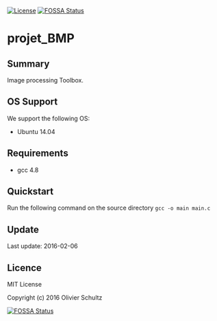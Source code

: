 [![License](https://img.shields.io/:license-MIT-blue.svg)](https://opensource.org/licenses/MIT)
[![FOSSA Status](https://app.fossa.io/api/projects/git%2Bgithub.com%2Folivierschultz%2Fimage-processing-toolbox.svg?type=shield)](https://app.fossa.io/projects/git%2Bgithub.com%2Folivierschultz%2Fimage-processing-toolbox?ref=badge_shield)

# projet_BMP

## Summary

Image processing Toolbox.

## OS Support

We support the following OS:

* Ubuntu 14.04

## Requirements

* gcc 4.8

## Quickstart

Run the following command on the source directory `gcc -o main main.c`

## Update

Last update: 2016-02-06

## Licence

MIT License

Copyright (c) 2016 Olivier Schultz


[![FOSSA Status](https://app.fossa.io/api/projects/git%2Bgithub.com%2Folivierschultz%2Fimage-processing-toolbox.svg?type=large)](https://app.fossa.io/projects/git%2Bgithub.com%2Folivierschultz%2Fimage-processing-toolbox?ref=badge_large)